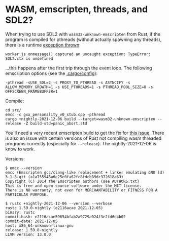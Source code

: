 # WASM, emscripten, threads, and SDL2?

When trying to use SDL2 with `wasm32-unknown-emscripten` from Rust, if the program is compiled for pthreads
(without actually spawning any threads), there is a runtime [exception thrown](https://github.com/gregbuchholz/wasm_sdl_threads/blob/main/exception.txt):

```
worker.js onmessage() captured an uncaught exception: TypeError: SDL2.ctx is undefined
```

...this happens after the first trip through the event loop.  The following
emscription options (see the [.cargo/config](https://github.com/gregbuchholz/wasm_sdl_threads/blob/main/.cargo/config)): 

```
-pthread -sUSE_SDL=2 -s PROXY_TO_PTHREAD -s ASYNCIFY -s ALLOW_MEMORY_GROWTH=1 -s USE_PTHREADS=1 -s PTHREAD_POOL_SIZE=8 -s OFFSCREEN_FRAMEBUFFER=1
```

Compile:
```
cd src/
emcc -c gxx_personality_v0_stub.cpp -pthread
cargo +nightly-2021-12-06 build --target=wasm32-unknown-emscripten --release -Z build-std=panic_abort,std
```

You'll need a very recent emscripten build to get the fix for [this
issue](https://github.com/emscripten-core/emscripten/issues/15891).  There is
also an issue with certain versions of Rust not compiling wasm threaded
programs correctly (especially for `--release`).  The nightly-2021-12-06 is
know to work.

Versions:
```
$ emcc --version
emcc (Emscripten gcc/clang-like replacement + linker emulating GNU ld) 3.1.3-git (a1a755948a6e25c0fa62fc8fdcb89dc372618a63)
Copyright (C) 2014 the Emscripten authors (see AUTHORS.txt)
This is free and open source software under the MIT license.
There is NO warranty; not even for MERCHANTABILITY or FITNESS FOR A PARTICULAR PURPOSE.

```

```
$ rustc +nightly-2021-12-06 --version --verbose
rustc 1.59.0-nightly (e2116acae 2021-12-05)
binary: rustc
commit-hash: e2116acae59654bfab2a9729a024f3e2fd6d4b02
commit-date: 2021-12-05
host: x86_64-unknown-linux-gnu
release: 1.59.0-nightly
LLVM version: 13.0.0
```
